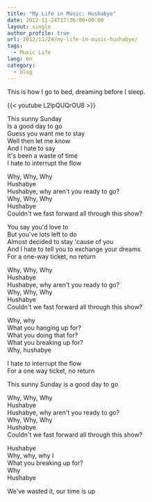 ```yaml
---
title: "My Life in Music: Hushabye"
date: 2012-11-24T17:36:00+00:00
layout: single
author_profile: true
url: 2012/11/24/my-life-in-music-hushabye/
tags:
  - Music Life
lang: en
category: 
  - blog
---
```

This is how I go to bed, dreaming before I sleep.

{{< youtube L2lpQUQrOU8 >}}

This sunny Sunday\
Is a good day to go\
Guess you want me to stay\
Well then let me know\
And I hate to say\
It's been a waste of time\
I hate to interrupt the flow

Why, Why, Why\
Hushabye\
Hushabye, why aren't you ready to go?\
Why, Why, Why\
Hushabye\
Couldn't we fast forward all through this show?

You say you'd love to\
But you've lots left to do\
Almost decided to stay 'cause of you\
And I hate to tell you to exchange your dreams\
For a one-way ticket, no return

Why, Why, Why\
Hushabye\
Hushabye, why aren't you ready to go?\
Why, Why, Why\
Hushabye\
Couldn't we fast forward all through this show?

Why, why\
What you hanging up for?\
What you doing that for?\
What you breaking up for?\
Why, hushabye

I hate to interrupt the flow\
For a one way ticket, no return

This sunny Sunday is a good day to go

Why, Why, Why\
Hushabye\
Hushabye, why aren't you ready to go?\
Why, Why, Why\
Hushabye\
Couldn't we fast forward all through this show?

Hushabye\
Why, why, why I\
What you breaking up for?\
Why\
Hushabye

We've wasted it, our time is up
